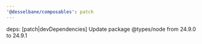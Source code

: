```yaml
---
'@desselbane/composables': patch
---
```


deps: [patch|devDependencies] Update package @types/node from 24.9.0 to 24.9.1
